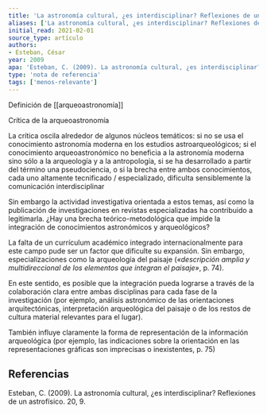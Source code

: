 ```yaml
---
title: 'La astronomía cultural, ¿es interdisciplinar? Reflexiones de un astrofísico'
aliases: ['La astronomía cultural, ¿es interdisciplinar? Reflexiones de un astrofísico', 'Esteban (2009)']
initial_read: 2021-02-01
source_type: artículo
authors: 
- Esteban, César
year: 2009
apa: 'Esteban, C. (2009). La astronomía cultural, ¿es interdisciplinar? Reflexiones de un astrofísico. 20, 9.'
type: 'nota de referencia'
tags: ['menos-relevante']
---
```


Definición de [[arqueoastronomía]]
 
Crítica de la arqueoastronomía

La crítica oscila alrededor de algunos núcleos temáticos: si no se usa el conocimiento astronomía moderna en los estudios astroarqueológicos; si el conocimiento arqueoastronómico no beneficia a la astronomía moderna sino sólo a la arqueología y a la antropología, si se ha desarrollado a partir del término una pseudociencia, o si la brecha entre ambos conocimientos, cada uno altamente tecnificado / especializado, dificulta sensiblemente la comunicación interdisciplinar

Sin embargo la actividad investigativa orientada a estos temas, así como la publicación de investigaciones en revistas especializadas ha contribuido a legitimarla. ¿Hay una brecha teórico-metodológica que impide la integración de conocimientos astronómicos y arqueológicos?

La falta de un currículum académico integrado internacionalmente para este campo pude ser un factor que dificulte su expansión. Sin embargo, especializaciones como la arqueología del paisaje (*«descripción amplia y multidireccional de los elementos que integran el paisaje»*, p. 74).

En este sentido, es posible que la integración pueda lograrse a través de la colaboración clara entre ambas disciplinas para cada fase de la investigación (por ejemplo, análisis astronómico de las orientaciones arquitectónicas, interpretación arqueológica del paisaje o de los restos de cultura material relevantes para el lugar).

También influye claramente la forma de representación de la información arqueológica (por ejemplo, las indicaciones sobre la orientación en las representaciones gráficas son imprecisas o inexistentes, p. 75)


## Referencias

Esteban, C. (2009). La astronomía cultural, ¿es interdisciplinar? Reflexiones de un astrofísico. 20, 9.

